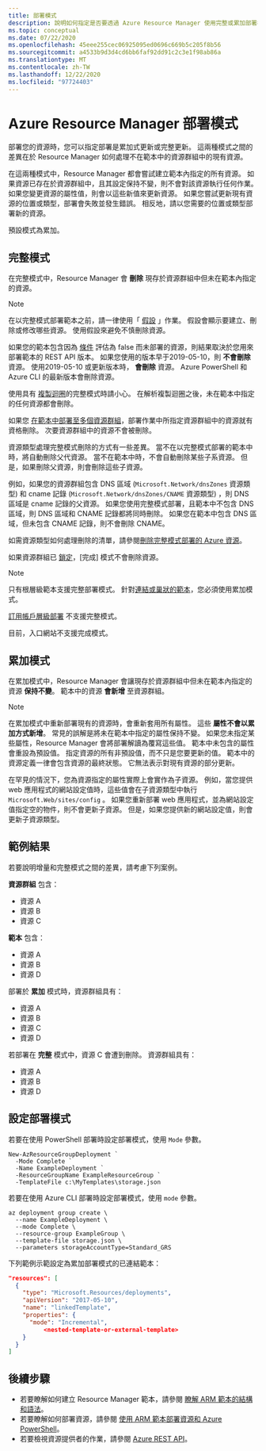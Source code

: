 ```yaml
---
title: 部署模式
description: 說明如何指定是否要透過 Azure Resource Manager 使用完整或累加部署模式。
ms.topic: conceptual
ms.date: 07/22/2020
ms.openlocfilehash: 45eee255cec06925095ed0696c669b5c205f8b56
ms.sourcegitcommit: a4533b9d3d4cd6bb6faf92dd91c2c3e1f98ab86a
ms.translationtype: MT
ms.contentlocale: zh-TW
ms.lasthandoff: 12/22/2020
ms.locfileid: "97724403"
---
```

# <a name="azure-resource-manager-deployment-modes"></a>Azure Resource Manager 部署模式

部署您的資源時，您可以指定部署是累加式更新或完整更新。 這兩種模式之間的差異在於 Resource Manager 如何處理不在範本中的資源群組中的現有資源。

在這兩種模式中，Resource Manager 都會嘗試建立範本內指定的所有資源。 如果資源已存在於資源群組中，且其設定保持不變，則不會對該資源執行任何作業。 如果您變更資源的屬性值，則會以這些新值來更新資源。 如果您嘗試更新現有資源的位置或類型，部署會失敗並發生錯誤。 相反地，請以您需要的位置或類型部署新的資源。

預設模式為累加。

## <a name="complete-mode"></a>完整模式

在完整模式中，Resource Manager 會 **刪除** 現存於資源群組中但未在範本內指定的資源。

> [!NOTE]
> 在以完整模式部署範本之前，請一律使用「 [假設](template-deploy-what-if.md) 」作業。 假設會顯示要建立、刪除或修改哪些資源。 使用假設來避免不慎刪除資源。

如果您的範本包含因為 [條件](conditional-resource-deployment.md) 評估為 false 而未部署的資源，則結果取決於您用來部署範本的 REST API 版本。 如果您使用的版本早于2019-05-10，則 **不會刪除** 資源。 使用2019-05-10 或更新版本時， **會刪除** 資源。 Azure PowerShell 和 Azure CLI 的最新版本會刪除資源。

使用具有 [複製迴圈](copy-resources.md)的完整模式時請小心。 在解析複製迴圈之後，未在範本中指定的任何資源都會刪除。

如果您 [在範本中部署至多個資源群組](./deploy-to-resource-group.md)，部署作業中所指定資源群組中的資源就有資格刪除。 次要資源群組中的資源不會被刪除。

資源類型處理完整模式刪除的方式有一些差異。 當不在以完整模式部署的範本中時，將自動刪除父代資源。 當不在範本中時，不會自動刪除某些子系資源。 但是，如果刪除父資源，則會刪除這些子資源。

例如，如果您的資源群組包含 DNS 區域 (`Microsoft.Network/dnsZones` 資源類型) 和 cname 記錄 (`Microsoft.Network/dnsZones/CNAME` 資源類型) ，則 DNS 區域是 cname 記錄的父資源。 如果您使用完整模式部署，且範本中不包含 DNS 區域，則 DNS 區域和 CNAME 記錄都將同時刪除。 如果您在範本中包含 DNS 區域，但未包含 CNAME 記錄，則不會刪除 CNAME。

如需資源類型如何處理刪除的清單，請參閱[刪除完整模式部署的 Azure 資源](complete-mode-deletion.md)。

如果資源群組已 [鎖定](../management/lock-resources.md)，[完成] 模式不會刪除資源。

> [!NOTE]
> 只有根層級範本支援完整部署模式。 針對[連結或巢狀的範本](linked-templates.md)，您必須使用累加模式。
>
> [訂用帳戶層級部署](deploy-to-subscription.md) 不支援完整模式。
>
> 目前，入口網站不支援完成模式。
>

## <a name="incremental-mode"></a>累加模式

在累加模式中，Resource Manager 會讓現存於資源群組中但未在範本內指定的資源 **保持不變**。 範本中的資源 **會新增** 至資源群組。

> [!NOTE]
> 在累加模式中重新部署現有的資源時，會重新套用所有屬性。 這些 **屬性不會以累加方式新增**。 常見的誤解是將未在範本中指定的屬性保持不變。 如果您未指定某些屬性，Resource Manager 會將部署解讀為覆寫這些值。 範本中未包含的屬性會重設為預設值。 指定資源的所有非預設值，而不只是您要更新的值。 範本中的資源定義一律會包含資源的最終狀態。 它無法表示對現有資源的部分更新。
>
> 在罕見的情況下，您為資源指定的屬性實際上會實作為子資源。 例如，當您提供 web 應用程式的網站設定值時，這些值會在子資源類型中執行 `Microsoft.Web/sites/config` 。 如果您重新部署 web 應用程式，並為網站設定值指定空的物件，則不會更新子資源。 但是，如果您提供新的網站設定值，則會更新子資源類型。

## <a name="example-result"></a>範例結果

若要說明增量和完整模式之間的差異，請考慮下列案例。

**資源群組** 包含：

* 資源 A
* 資源 B
* 資源 C

**範本** 包含：

* 資源 A
* 資源 B
* 資源 D

部署於 **累加** 模式時，資源群組具有：

* 資源 A
* 資源 B
* 資源 C
* 資源 D

若部署在 **完整** 模式中，資源 C 會遭到刪除。 資源群組具有：

* 資源 A
* 資源 B
* 資源 D

## <a name="set-deployment-mode"></a>設定部署模式

若要在使用 PowerShell 部署時設定部署模式，使用 `Mode` 參數。

```azurepowershell-interactive
New-AzResourceGroupDeployment `
  -Mode Complete `
  -Name ExampleDeployment `
  -ResourceGroupName ExampleResourceGroup `
  -TemplateFile c:\MyTemplates\storage.json
```

若要在使用 Azure CLI 部署時設定部署模式，使用 `mode` 參數。

```azurecli-interactive
az deployment group create \
  --name ExampleDeployment \
  --mode Complete \
  --resource-group ExampleGroup \
  --template-file storage.json \
  --parameters storageAccountType=Standard_GRS
```

下列範例示範設定為累加部署模式的已連結範本：

```json
"resources": [
  {
    "type": "Microsoft.Resources/deployments",
    "apiVersion": "2017-05-10",
    "name": "linkedTemplate",
    "properties": {
      "mode": "Incremental",
          <nested-template-or-external-template>
    }
  }
]
```

## <a name="next-steps"></a>後續步驟

* 若要瞭解如何建立 Resource Manager 範本，請參閱 [瞭解 ARM 範本的結構和語法](template-syntax.md)。
* 若要瞭解如何部署資源，請參閱 [使用 ARM 範本部署資源和 Azure PowerShell](deploy-powershell.md)。
* 若要檢視資源提供者的作業，請參閱 [Azure REST API](/rest/api/)。
